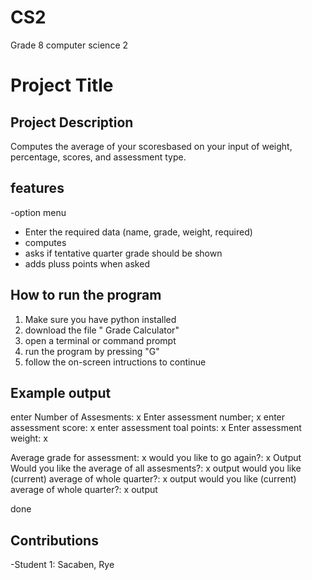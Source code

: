 # CS2
Grade 8 computer science 2
# Project Title
## Project Description
Computes the average of your scoresbased on your input of weight, percentage, scores, and assessment type. 

## features
-option menu
- Enter the required data (name, grade, weight, required)
- computes
- asks if tentative quarter grade should be shown
- adds pluss points when asked

## How to run the program
1. Make sure you have python installed
2. download the file " Grade Calculator"
3. open a terminal or command prompt
4. run the program by pressing "G"
5. follow the on-screen intructions to continue

## Example output
enter Number of Assesments: x
Enter assessment number; x
enter assessment score: x
enter assessment toal points: x
Enter assessment weight: x

Average grade for assessment: x
would you like to go again?: x
Output
Would you like the average of all assesments?: x
output
would you like (current) average of whole quarter?: x
output
would you like (current) average of whole quarter?: x
output

done

## Contributions
-Student 1: Sacaben, Rye
